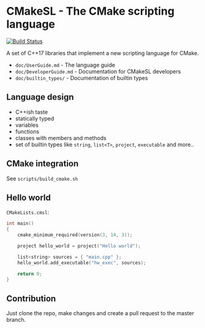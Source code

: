 # CMakeSL - The CMake scripting language
[![Build Status](https://travis-ci.org/stryku/cmakesl.svg?branch=master)](https://travis-ci.org/stryku/cmakesl)

A set of C++17 libraries that implement a new scripting language for CMake.

* `doc/UserGuide.md` - The language guide
* `doc/DeveloperGuide.md` - Documentation for CMakeSL developers
* `doc/builtin_types/` - Documentation of builtin types

## Language design
* C++ish taste
* statically typed
* variables
* functions
* classes with members and methods
* set of builtin types like `string`, `list<T>`, `project`, `executable` and more..

## CMake integration
See `scripts/build_cmake.sh`

## Hello world
`CMakeLists.cmsl`:
```cpp
int main()
{
    cmake_minimum_required(version(3, 14, 3));

    project hello_world = project("Hello world");

    list<string> sources = { "main.cpp" };
    hello_world.add_executable("hw_exec", sources);

    return 0;
}
```

## Contribution
Just clone the repo, make changes and create a pull request to the master branch.
